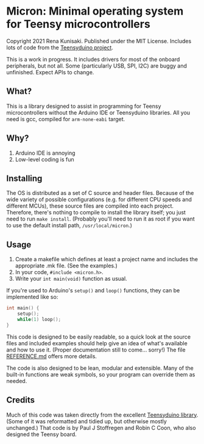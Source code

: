 # Micron: Minimal operating system for Teensy microcontrollers
Copyright 2021 Rena Kunisaki.
Published under the MIT License.
Includes lots of code from the [Teensyduino project](http://www.pjrc.com/teensy/teensyduino.html).

This is a work in progress. It includes drivers for most of the onboard
peripherals, but not all. Some (particularly USB, SPI, I2C) are buggy and
unfinished. Expect APIs to change.

## What?
This is a library designed to assist in programming for Teensy microcontrollers
without the Arduino IDE or Teensyduino libraries. All you need is gcc, compiled
for `arm-none-eabi` target.

## Why?
1. Arduino IDE is annoying
2. Low-level coding is fun

## Installing
The OS is distributed as a set of C source and header files. Because of the
wide variety of possible configurations (e.g. for different CPU speeds and
different MCUs), these source files are compiled into each project. Therefore,
there's nothing to compile to install the library itself; you just need to
run `make install`. (Probably you'll need to run it as root if you want to use
the default install path, `/usr/local/micron`.)

## Usage
1. Create a makefile which defines at least a project name and includes the
  appropriate .mk file. (See the examples.)
2. In your code, `#include <micron.h>`.
3. Write your `int main(void)` function as usual.

If you're used to Arduino's `setup()` and `loop()` functions, they can be
implemented like so:
```C
int main() {
	setup();
	while(1) loop();
}
```

This code is designed to be easily readable, so a quick look at the source
files and included examples should help give an idea of what's available and
how to use it. (Proper documentation still to come... sorry!) The file
[REFERENCE.md](REFERENCE.md) offers more details.

The code is also designed to be lean, modular and extensible. Many of the
built-in functions are weak symbols, so your program can override them as
needed.

## Credits
Much of this code was taken directly from the excellent
[Teensyduino library](https://github.com/PaulStoffregen/cores). (Some of it was
reformatted and tidied up, but otherwise mostly unchanged.) That code is by
Paul J Stoffregen and Robin C Coon, who also designed the Teensy board.

